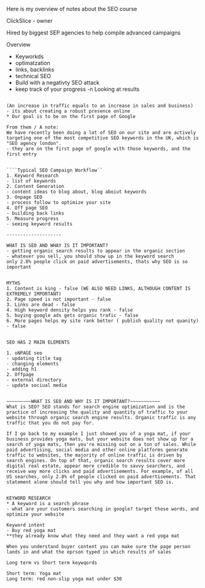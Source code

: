 Here is my overview of notes about the SEO course

ClickSlice - owner 

Hired by biggest SEP agencies to help compile advanced campaigns


Overview
- Keyworkds
- optimatzation 
- links, backlinks
- technical SEO
- Build with a negativty SEO attack
- keep track of your progress
-n Looking at results 


~~~~~~~~What to Expect~~~~~~~~

(An increase in traffic equals to an increase in sales and business)
- its about creating a robust presence online
* Our goal is to be on the first page of Google

From them / A note:
We have recently been doing a lot of SEO on our site and are actively targeting one of the most competitive SEO keywords in the UK, which is "SEO agency london".
- they are on the first page of google with those keywords, and the first entry


````Typical SEO Campaign Workflow``
1. Keyword Research
- list of keywords 
2. Content Generation
- content ideas to blog about, blog aboiut keywords
3. Onpage SEO
- process follow to optimize your site
4. Off page SEO
- building back links
5. Measure progress
- seeing keyword results

--------------------

WHAT IS SEO AND WHAY IS IT IMPORTANT?
- getting organic search results to appear in the organic section
- whatever you sell, you should show up in the keyword search 
only 2.8% people click on paid advertisements, thats why SEO is so important 


MYTHS
1. Content is king - false (WE ALSO NEED LINKS, ALTHOUGH CONTENT IS EXTREMELY IMPORTANT)
2. Page speed is not important - false
3. Links are dead - false
4. High keyword density helps you rank - false 
5. buying google ads gets organic trafic - false
6. More pages helps my site rank better ( publish quality not quanity) - false


SEO HAS 2 MAIN ELEMENTS

1. oNPAGE seo
- updating title tag
- changing elements
- adding h1
2. Offpage
- external directory
- update sociual media 


~~~~~~~~~WHAT IS SEO AND WHY IS IT IMPORTANT?~~~~~~~~~~~
What is SEO? SEO stands for search engine optimization and is the practice of increasing the quality and quantity of traffic to your website through organic search engine results. Organic traffic is any traffic that you do not pay for.

If I go back to my example I just showed you of a yoga mat, if your business provides yoga mats, but your website does not show up for a search of yoga mats, then you're missing out on a ton of sales. While paid advertising, social media and other online platforms generate traffic to websites, the majority of online traffic is driven by search engines. On top of that, organic search results cover more digital real estate, appear more credible to savvy searchers, and receive way more clicks and paid advertisements. For example, of all US searches, only 2.8% of people clicked on paid advertisements. That statement alone should tell you why and how important SEO is.


KEYWORD RESEARCH
* A keyword is a search phrase 
- what are your customers searching in google? target those words, and optimize your website

Keyword intent 
- Buy red yoga mat
**they already know what they need and they want a red yoga mat

When you understand buyer content you can make sure the page person lands in and what the eprson typed in which results of sales

Long term vs Short term keywqords

Short term: Yoga mat
Long term: red non-slip yoga mat under $30